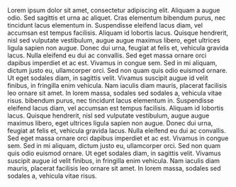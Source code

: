 Lorem ipsum dolor sit amet, consectetur adipiscing elit. Aliquam a augue odio. Sed sagittis et urna ac aliquet. Cras elementum bibendum purus, nec tincidunt lacus elementum in. Suspendisse eleifend lacus diam, vel accumsan est tempus facilisis. Aliquam id lobortis lacus. Quisque hendrerit, nisl sed vulputate vestibulum, augue augue maximus libero, eget ultrices ligula sapien non augue. Donec dui urna, feugiat at felis et, vehicula gravida lacus. Nulla eleifend eu dui ac convallis. Sed eget massa ornare orci dapibus imperdiet et ac est. Vivamus in congue sem. Sed in mi aliquam, dictum justo eu, ullamcorper orci. Sed non quam quis odio euismod ornare. Ut eget sodales diam, in sagittis velit. Vivamus suscipit augue id velit finibus, in fringilla enim vehicula. Nam iaculis diam mauris, placerat facilisis leo ornare sit amet. In lorem massa, sodales sed sodales a, vehicula vitae risus.
bibendum purus, nec tincidunt lacus elementum in. Suspendisse eleifend lacus diam, vel accumsan est tempus facilisis. Aliquam id lobortis lacus. Quisque hendrerit, nisl sed vulputate vestibulum, augue augue maximus libero, eget ultrices ligula sapien non augue. Donec dui urna, feugiat at felis et, vehicula gravida lacus. Nulla eleifend eu dui ac convallis. Sed eget massa ornare orci dapibus imperdiet et ac est. Vivamus in congue sem. Sed in mi aliquam, dictum justo eu, ullamcorper orci. Sed non quam quis odio euismod ornare. Ut eget sodales diam, in sagittis velit. Vivamus suscipit augue id velit finibus, in fringilla enim vehicula. Nam iaculis diam mauris, placerat facilisis leo ornare sit amet. In lorem massa, sodales sed sodales a, vehicula vitae risus.
